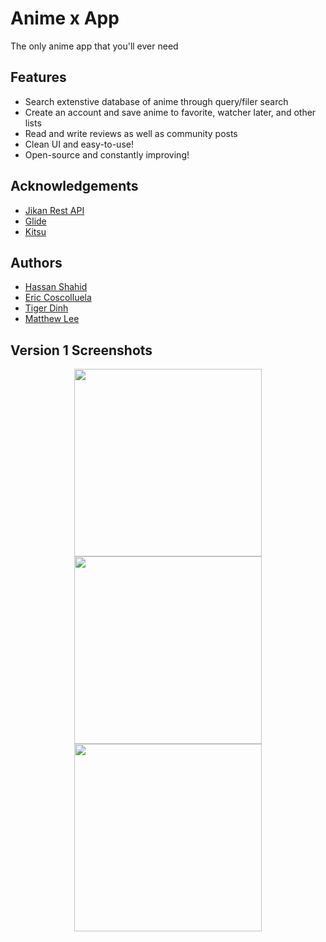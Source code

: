 # Anime x App

The only anime app that you'll ever need




## Features

- Search extenstive database of anime through query/filer search
- Create an account and save anime to favorite, watcher later, and other lists
- Read and write reviews as well as community posts
- Clean UI and easy-to-use!
- Open-source and constantly improving!


## Acknowledgements

 - [Jikan Rest API](https://docs.api.jikan.moe/#section/Information)
 - [Glide](https://github.com/bumptech/glide)
 - [Kitsu](https://kitsu.docs.apiary.io/#introduction/json:api)



## Authors
- [Hassan Shahid](https://github.com/h-shahid3)
- [Eric Coscolluela](https://github.com/vancityeric)
- [Tiger Dinh](https://github.com/TigerDinh)
- [Matthew Lee](https://github.com/mkwlee)


## Version 1 Screenshots

<p align="middle">
<img src="https://i.imgur.com/KPsimA0.png" width="300">
<img src="https://i.imgur.com/sLAogRV.png" width="300">
<img src="https://i.imgur.com/S5rI1ju.png" width="300">
</p>
